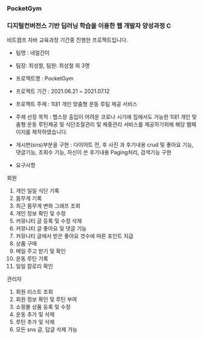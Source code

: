 ### PocketGym
### 디지털컨버전스 기반 딥러닝 학습을 이용한 웹 개발자 양성과정 C
비트캠프 자바 교육과정 기간중 진행한 프로젝트입니다.

- 팀명 : 네얼간이

- 팀장: 최성철, 팀원: 최성철 외 3명

- 프로젝트명 : PocketGym

- 프로젝트 기간 : 2021.06.21 ~ 2021.07.12

- 프로젝트 주제 : 1대1 개인 맞춤형 운동 루팀 제공 서비스

- 주제 선정 목적 : 헬스장 출입이 어려운 코로나 시기에 집에서도 가능한 1대1 개인 맞춤형 운동 루틴제공      및 식단조절관리 및 체중관리 서비스를 제공하기위해 해당 웹페이지를 제작하였습니다.

- 게시판(sns)부분을 구현 : 다이어트 전, 후 사진 과 후기내용 crud 및 좋아요 기능, 댓글기능, 조회수 기능, 자신이 쓴 후기내용 Paging처리, 검색기능 구현

- 요구사항
    
회원   
  1. 개인 일일 식단 기록
  2. 몸무게 기록
  3. 최근 몸무게 변화 그래프 조회
  4. 개인 정보 확인 및 수정
  5. 커뮤니티 글 등록 및 수정 삭제
  6. 커뮤니티 글 좋아요 및 댓글 기능
  7. 커뮤니티 글에서 받은 좋아요 갯수에 따른 포인트 지급
  8. 상품 구매
  9. 메일 주고 받기 및 확인
  10. 운동 루틴 기록
  11. 일일 칼로리 확인

  
관리자    
  1. 회원 리스트 조회
  2. 회원 정보 확인 및 루틴 부여
  3. 쇼핑몰 상품 등록 및 수정
  4. 운동 추가 및 삭제
  5. 루틴 추가 및 삭제
  6. 모든 sns 글, 답글 삭제 가능
